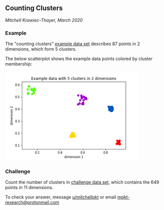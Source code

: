 ## Counting Clusters
_Mitchell Krawiec-Thayer, March 2020_

### Example
The "counting clusters" [example data set](counting_clusters_example_data.csv) describes 87 points in 2 dimensions, which form 5 clusters. 

The below scatterplot shows the example data points colored by cluster membership:

![test](/counting_clusters/counting_clusters_example_viz.png)

### Challenge
Count the number of clusters in [challenge data set](counting_clusters_challenge_data.csv), which contains the 649 points in 11 dimensions.

To check your answer, message [u/mitchellpkt](https://www.reddit.com/u/mitchellpkt) or email mpkt-research@protonmail.com

 
